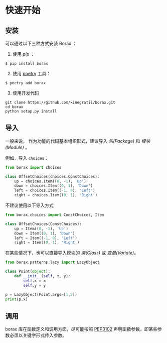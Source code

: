 # 快速开始


## 安装

可以通过以下三种方式安装 Borax ：

1) 使用 *pip* ：

```shell
$ pip install borax
```
2) 使用 [poetry](https://poetry.eustace.io/) 工具：

```shell
$ poetry add borax
```

3) 使用开发代码

```shell
git clone https://github.com/kinegratii/borax.git
cd borax
python setup.py install
```

## 导入

一般来说， 作为功能的代码基本组织形式，建议导入 *包(Package)* 和 *模块(Module)* 。

例如，导入 `choices`：

```python
from borax import choices

class OffsetChoices(choices.ConstChoices):
    up = choices.Item((0, -1), 'Up')
    down = choices.Item((0, 1), 'Down')
    left = choices.Item((-1, 0), 'Left')
    right = choices.Item((0, 1), 'Right')
```

不建议使用以下导入方式

```python
from borax.choices import ConstChoices, Item

class OffsetChoices(ConstChoices):
    up = Item((0, -1), 'Up')
    down = Item((0, 1), 'Down')
    left = Item((-1, 0), 'Left')
    right = Item((0, 1), 'Right')
```

在某些情况下，也可以直接导入模块的 *类(Class)* 或 *变量(Variate)*。

```python
from borax.patterns.lazy import LazyObject

class Point(object):
    def __init__(self, x, y):
        self.x = x
        self.y = y

p = LazyObject(Point,args=[1,2])
print(p.x)
```

## 调用

borax 库在函数定义和调用方面，尽可能按照 [PEP3102](https://www.python.org/dev/peps/pep-3102/) 声明函数参数，即某些参数必须以关键字形式传入参数。